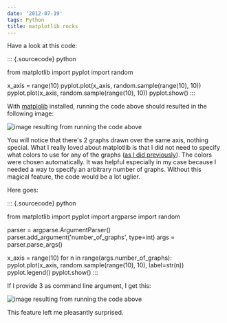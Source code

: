 ```yaml
---
date: '2012-07-19'
tags: Python
title: matplotlib rocks
---
```


Have a look at this code:

::: {.sourcecode}
python

from matplotlib import pyplot import random

x\_axis = range(10) pyplot.plot(x\_axis, random.sample(range(10), 10))
pyplot.plot(x\_axis, random.sample(range(10), 10)) pyplot.show()
:::

With [matplolib] installed, running the code above should resulted in
the following image:

![image resulting from running the code above]

You will notice that there\'s 2 graphs drawn over the same axis, nothing
special. What I really loved about matplotlib is that I did not need to
specify what colors to use for any of the graphs ([as I did
previously]). The colors were chosen automatically. It was helpful
especially in my case because I needed a way to specify an arbitrary
number of graphs. Without this magical feature, the code would be a lot
uglier.

Here goes:

::: {.sourcecode}
python

from matplotlib import pyplot import argparse import random

parser = argparse.ArgumentParser()
parser.add\_argument(\'number\_of\_graphs\', type=int) args =
parser.parse\_args()

x\_axis = range(10) for n in range(args.number\_of\_graphs):
pyplot.plot(x\_axis, random.sample(range(10), 10), label=str(n))
pyplot.legend() pyplot.show()
:::

If I provide 3 as command line argument, I get this:

![image resulting from running the code above][1]

This feature left me pleasantly surprised.

  [matplolib]: http://matplotlib.org
  [image resulting from running the code above]: images/matplotlib-1.png
  [as I did previously]: http://tshepang.net/plotting-with-matplotlib
  [1]: images/matplotlib-2.png
